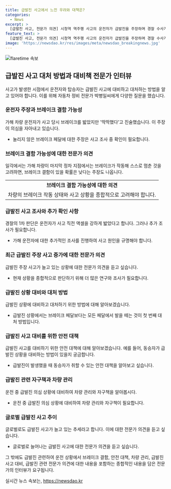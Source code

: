 ```yaml
---
title: 급발진 사고에서 느낀 우려와 대책은?
categories:
  - News
excerpt: >
  [급발진 사고, 전문가 의견] 시청역 역주행 사고의 운전자가 급발진을 주장하며 경찰 수사가 진행 중이다. 전문가는 브레이크 결함 가능성은 낮다고 주장하고, EDR 분석 결과와 함께 추가 조사가 필요하다고 밝혔다. 최근 늘어나는 급발진 주장 사고에 대비해 브레이크 페달 두 발로 세게 밟는 등 대응책에 관심이 쏠리고 있다. 또한, 급발진 방지를 위해 차량 내 페달 블랙박스를 설치하는 것을 검토하는 의견이 나오고 있다.
feature_text: >
  [급발진 사고, 전문가 의견] 시청역 역주행 사고의 운전자가 급발진을 주장하며 경찰 수사가 진행 중이다. 전문가는 브레이크 결함 가능성은 낮다고 주장하고, EDR 분석 결과와 함께 추가 조사가 필요하다고 밝혔다. 최근 늘어나는 급발진 주장 사고에 대비해 브레이크 페달 두 발로 세게 밟는 등 대응책에 관심이 쏠리고 있다. 또한, 급발진 방지를 위해 차량 내 페달 블랙박스를 설치하는 것을 검토하는 의견이 나오고 있다.
image: 'https://newsdao.kr/res/images/meta/newsdao_breakingnews.jpg'
---
```


<p><img src="https://newsdao.kr/res/images/meta/newsdao_breakingnews.jpg" alt="flaretime 속보" /></p>

<h2 data-ke-size="size26">급발진 사고 대처 방법과 대비책 전문가 인터뷰</h2>

<p>사고가 발생한 시점에서 운전자와 탑승자는 급발진 사고에 대비하고 대처하는 방법을 알고 있어야 합니다. 이를 위해 자동차 정비 전문가 박병일씨에게 다양한 질문을 했습니다.</p>

<h3>운전자 주장과 브레이크 결함 가능성</h3>

<p data-ke-size="size16">가해 차량 운전자가 사고 당시 브레이크를 밟았지만 '딱딱했다'고 진술했습니다. 이 주장이 의심을 자아내고 있습니다.</p>

<ul>
  <li>눌리지 않은 브레이크 페달에 대한 주장은 사고 조사 중 확인이 필요합니다.</li>
</ul>

<h3>브레이크 결함 가능성에 대한 전문가 의견</h3>

<p data-ke-size="size16">일각에서는 가해 차량이 마지막 정차 지점에서는 브레이크가 작동해 스스로 멈춘 것을 고려하면, 브레이크 결함이 있을 확률은 낮다는 주장도 나옵니다.</p>

<table>
  <tr>
    <td style="text-align: center; height: 17px;"><b>브레이크 결함 가능성에 대한 의견</b></td>
  </tr>
  <tr>
    <td style="text-align: center; height: 17px;">차량의 브레이크 작동 상태와 사고 상황을 종합적으로 고려해야 합니다.</td>
  </tr>
</table>

<h3>급발진 사고 조사와 추가 확인 사항</h3>

<p data-ke-size="size16">경찰의 1차 판단은 운전자가 사고 직전 액셀을 강하게 밟았다고 합니다. 그러나 추가 조사가 필요합니다.</p>

<ul>
  <li>가해 운전자에 대한 추가적인 조사를 진행하여 사고 원인을 규명해야 합니다.</li>
</ul>

<h3>최근 급발진 주장 사고 증가에 대한 전문가 의견</h3>

<p data-ke-size="size16">급발진 주장 사고가 늘고 있는 상황에 대한 전문가 의견을 듣고 싶습니다.</p>

<ul>
  <li>현재 상황을 종합적으로 판단하기 위해 더 많은 연구와 조사가 필요합니다.</li>
</ul>

<h3>급발진 상황 대비와 대처 방법</h3>

<p data-ke-size="size16">급발진 상황에 대비하고 대처하기 위한 방법에 대해 알아보겠습니다.</p>

<ul>
  <li>급발진 상황에서는 브레이크 페달보다는 모든 페달에서 발을 떼는 것이 첫 번째 대처 방법입니다.</li>
</ul>

<h3>급발진 사고 대비를 위한 안전 대책</h3>

<p data-ke-size="size16">급발진 사고를 대비하기 위한 안전 대책에 대해 알아보겠습니다. 예를 들어, 동승자가 급발진 상황을 대비하는 방법이 있을지 궁금합니다.</p>

<ul>
  <li>급발진이 발생했을 때 동승자가 취할 수 있는 안전 대책을 알아보고 싶습니다.</li>
</ul>

<h3>급발진 관련 자구책과 차량 관리</h3>

<p data-ke-size="size16">운전 중 급발진 의심 상황에 대비하여 차량 관리와 자구책을 알아봅시다.</p>

<ul>
  <li>운전 중 급발진 의심 상황에 대비하여 차량 관리와 자구책이 필요합니다.</li>
</ul>

<h3>글로벌 급발진 사고 추이</h3>

<p data-ke-size="size16">글로벌로도 급발진 사고가 늘고 있는 추세라고 합니다. 이에 대한 전문가 의견을 듣고 싶습니다.</p>

<ul>
  <li>글로벌로 늘어나는 급발진 사고에 대한 전문가 의견을 듣고 싶습니다.</li>
</ul>

<p>그 밖에도 급발진 관련하여 운전 상황에서 브레이크 결함, 안전 대책, 차량 관리, 급발진 사고 대비, 급발진 관련 전문가 의견에 대한 내용을 포함하는 종합적인 내용을 담은 전문가의 인터뷰가 요구됩니다.</p>
실시간 뉴스 속보는, <a href="https://newsdao.kr" rel="dofollow">https://newsdao.kr</a>


